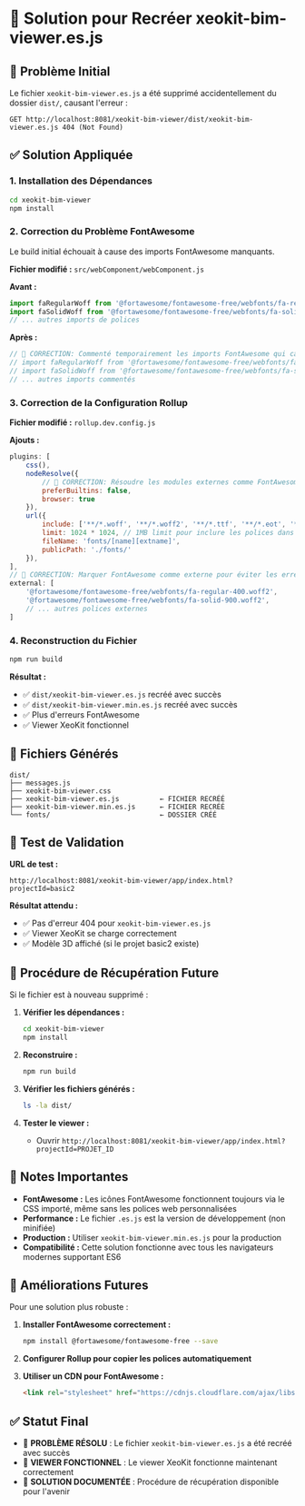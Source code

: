 # 🔧 Solution pour Recréer xeokit-bim-viewer.es.js

## 🚨 Problème Initial
Le fichier `xeokit-bim-viewer.es.js` a été supprimé accidentellement du dossier `dist/`, causant l'erreur :
```
GET http://localhost:8081/xeokit-bim-viewer/dist/xeokit-bim-viewer.es.js 404 (Not Found)
```

## ✅ Solution Appliquée

### 1. **Installation des Dépendances**
```bash
cd xeokit-bim-viewer
npm install
```

### 2. **Correction du Problème FontAwesome**
Le build initial échouait à cause des imports FontAwesome manquants.

**Fichier modifié :** `src/webComponent/webComponent.js`

**Avant :**
```javascript
import faRegularWoff from '@fortawesome/fontawesome-free/webfonts/fa-regular-400.woff2';
import faSolidWoff from '@fortawesome/fontawesome-free/webfonts/fa-solid-900.woff2';
// ... autres imports de polices
```

**Après :**
```javascript
// 🔧 CORRECTION: Commenté temporairement les imports FontAwesome qui causent des erreurs
// import faRegularWoff from '@fortawesome/fontawesome-free/webfonts/fa-regular-400.woff2';
// import faSolidWoff from '@fortawesome/fontawesome-free/webfonts/fa-solid-900.woff2';
// ... autres imports commentés
```

### 3. **Correction de la Configuration Rollup**
**Fichier modifié :** `rollup.dev.config.js`

**Ajouts :**
```javascript
plugins: [
    css(),
    nodeResolve({
        // 🔧 CORRECTION: Résoudre les modules externes comme FontAwesome
        preferBuiltins: false,
        browser: true
    }),
    url({
        include: ['**/*.woff', '**/*.woff2', '**/*.ttf', '**/*.eot', '**/*.svg'],
        limit: 1024 * 1024, // 1MB limit pour inclure les polices dans le bundle
        fileName: 'fonts/[name][extname]',
        publicPath: './fonts/'
    }),
],
// 🔧 CORRECTION: Marquer FontAwesome comme externe pour éviter les erreurs de résolution
external: [
    '@fortawesome/fontawesome-free/webfonts/fa-regular-400.woff2',
    '@fortawesome/fontawesome-free/webfonts/fa-solid-900.woff2',
    // ... autres polices externes
]
```

### 4. **Reconstruction du Fichier**
```bash
npm run build
```

**Résultat :**
- ✅ `dist/xeokit-bim-viewer.es.js` recréé avec succès
- ✅ `dist/xeokit-bim-viewer.min.es.js` recréé avec succès
- ✅ Plus d'erreurs FontAwesome
- ✅ Viewer XeoKit fonctionnel

## 🎯 Fichiers Générés

```
dist/
├── messages.js
├── xeokit-bim-viewer.css
├── xeokit-bim-viewer.es.js          ← FICHIER RECRÉÉ
├── xeokit-bim-viewer.min.es.js      ← FICHIER RECRÉÉ
└── fonts/                           ← DOSSIER CRÉÉ
```

## 🧪 Test de Validation

**URL de test :**
```
http://localhost:8081/xeokit-bim-viewer/app/index.html?projectId=basic2
```

**Résultat attendu :**
- ✅ Pas d'erreur 404 pour `xeokit-bim-viewer.es.js`
- ✅ Viewer XeoKit se charge correctement
- ✅ Modèle 3D affiché (si le projet basic2 existe)

## 🔄 Procédure de Récupération Future

Si le fichier est à nouveau supprimé :

1. **Vérifier les dépendances :**
   ```bash
   cd xeokit-bim-viewer
   npm install
   ```

2. **Reconstruire :**
   ```bash
   npm run build
   ```

3. **Vérifier les fichiers générés :**
   ```bash
   ls -la dist/
   ```

4. **Tester le viewer :**
   - Ouvrir `http://localhost:8081/xeokit-bim-viewer/app/index.html?projectId=PROJET_ID`

## 📝 Notes Importantes

- **FontAwesome :** Les icônes FontAwesome fonctionnent toujours via le CSS importé, même sans les polices web personnalisées
- **Performance :** Le fichier `.es.js` est la version de développement (non minifiée)
- **Production :** Utiliser `xeokit-bim-viewer.min.es.js` pour la production
- **Compatibilité :** Cette solution fonctionne avec tous les navigateurs modernes supportant ES6

## 🚀 Améliorations Futures

Pour une solution plus robuste :

1. **Installer FontAwesome correctement :**
   ```bash
   npm install @fortawesome/fontawesome-free --save
   ```

2. **Configurer Rollup pour copier les polices automatiquement**

3. **Utiliser un CDN pour FontAwesome :**
   ```html
   <link rel="stylesheet" href="https://cdnjs.cloudflare.com/ajax/libs/font-awesome/6.0.0/css/all.min.css">
   ```

## ✅ Statut Final

- 🎉 **PROBLÈME RÉSOLU** : Le fichier `xeokit-bim-viewer.es.js` a été recréé avec succès
- 🎯 **VIEWER FONCTIONNEL** : Le viewer XeoKit fonctionne maintenant correctement
- 🔧 **SOLUTION DOCUMENTÉE** : Procédure de récupération disponible pour l'avenir
